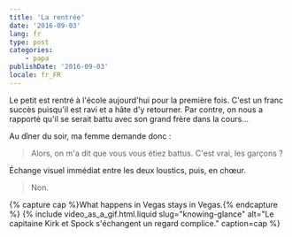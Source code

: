 ```yaml
---
title: 'La rentrée'
date: '2016-09-03'
lang: fr
type: post
categories:
    - papa
publishDate: '2016-09-03'
locale: fr_FR
---
```


Le petit est rentré à l'école aujourd'hui pour la première fois. C'est un franc succès puisqu'il est ravi et a hâte d'y retourner. Par contre, on nous a rapporté qu'il se serait battu avec son grand frère dans la cours…

<!-- more -->

Au dîner du soir, ma femme demande donc :

> Alors, on m'a dit que vous vous étiez battus. C'est vrai, les garçons ?

Échange visuel immédiat entre les deux loustics, puis, en chœur.

> Non.

{% capture cap %}<span lang="en">What happens in Vegas stays in Vegas.</span>{% endcapture %}
{% include video_as_a_gif.html.liquid
    slug="knowing-glance"
    alt="Le capitaine Kirk et Spock s'échangent un regard complice."
    caption=cap
%}